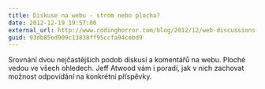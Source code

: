 ```yaml
---
title: Diskuse na webu - strom nebo plocha?
date: 2012-12-19 19:57:00
external_url: http://www.codinghorror.com/blog/2012/12/web-discussions-flat-by-design.html
guid: 93db85ed909c13838ff95ccfa94cebd9
---
```


Srovnání dvou nejčastějších podob diskusí a komentářů na webu. Ploché vedou ve všech ohledech. Jeff Atwood vám i poradí, jak v nich zachovat možnost odpovídání na konkrétní příspěvky.
